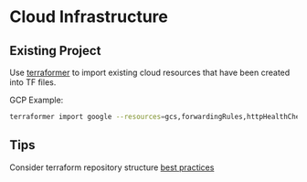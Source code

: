 # Cloud Infrastructure

## Existing Project

Use [terraformer](https://github.com/GoogleCloudPlatform/terraformer) to import existing cloud resources that have been created into TF files.

GCP Example:

```bash
terraformer import google --resources=gcs,forwardingRules,httpHealthChecks --connect=true --regions=europe-west1,europe-west4 --projects=aaa,fff
```

## Tips

Consider terraform repository structure [best practices](https://www.terraform-best-practices.com/code-structure)
